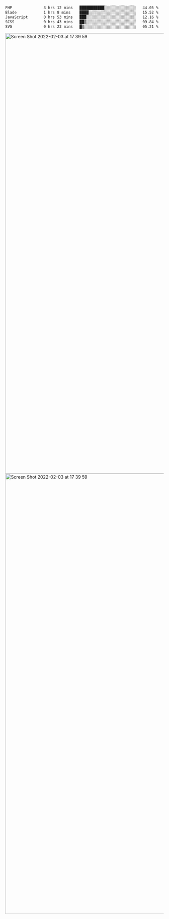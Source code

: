 <!--START_SECTION:waka-->

```txt
PHP              3 hrs 12 mins   ███████████░░░░░░░░░░░░░░   44.05 %
Blade            1 hrs 8 mins    ████░░░░░░░░░░░░░░░░░░░░░   15.52 %
JavaScript       0 hrs 53 mins   ███░░░░░░░░░░░░░░░░░░░░░░   12.16 %
SCSS             0 hrs 43 mins   ██▒░░░░░░░░░░░░░░░░░░░░░░   09.84 %
SVG              0 hrs 23 mins   █▒░░░░░░░░░░░░░░░░░░░░░░░   05.21 %
```

<!--END_SECTION:waka-->

<img width="1400" alt="Screen Shot 2022-02-03 at 17 39 59" src="https://user-images.githubusercontent.com/45716542/152387304-f2b60485-53a6-4f4b-a818-5cefb1b0c0ae.png">
<img width="1400" alt="Screen Shot 2022-02-03 at 17 39 59" src="https://user-images.githubusercontent.com/45716542/152387273-ea5cdf21-2a45-44da-8bef-00c1763b1d42.png">
